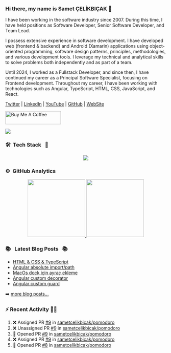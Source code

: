 ### Hi there, my name is Samet ÇELİKBIÇAK 👋

I have been working in the software industry since 2007. During this time, I have held positions as Software Developer, Senior Software Developer, and Team Lead.

I possess extensive experience in software development. I have developed web (frontend & backend) and Android (Xamarin) applications using object-oriented programming, software design patterns, principles, methodologies, and various development tools. I leverage my technical and analytical skills to solve problems both independently and as part of a team.

Until 2024, I worked as a Fullstack Developer, and since then, I have continued my career as a Principal Software Specialist, focusing on Frontend development. Throughout my career, I have been working with technologies such as Angular, TypeScript, HTML, CSS, JavaScript, and React.

[Twitter](https://twitter.com/sametcelikbicak) | [LinkedIn](https://www.linkedin.com/in/sametcelikbicak) | [YouTube](https://www.youtube.com/@sametcelikbicak) | [GitHub](https://github.com/sametcelikbicak) | [WebSite](https://sametcelikbicak.com/)

<a href="https://www.buymeacoffee.com/sametcelikbicak" target="_blank"><img src="https://cdn.buymeacoffee.com/buttons/default-yellow.png" alt="Buy Me A Coffee" height="41" width="174"></a>

![](https://komarev.com/ghpvc/?username=sametcelikbicak)


<!--
**sametcelikbicak/sametcelikbicak** is a ✨ _special_ ✨ repository because its `README.md` (this file) appears on your GitHub profile.

Here are some ideas to get you started:

- 🔭 I’m currently working on ...
- 🌱 I’m currently learning ...
- 👯 I’m looking to collaborate on ...
- 🤔 I’m looking for help with ...
- 💬 Ask me about ...
- 📫 How to reach me: ...
- 😄 Pronouns: ...
- ⚡ Fun fact: ...
-->

### 🛠 &nbsp;Tech Stack &nbsp; 🧰

<p align="center">
  <img src="https://skillicons.dev/icons?i=angular,ts,html,css,js,git,webstorm,rider,vscode,vim,bitbucket,github,gitlab,npm,yarn,pnpm,docker,cs,dotnet,react,nodejs,astro,nestjs" />
</p>



### ⚙️ &nbsp;GitHub Analytics
<p align="center">
<a href="https://github.com/sametcelikbicak">
  <img height="180em" src="https://github-readme-stats.vercel.app/api?username=sametcelikbicak&show_icons=true&theme=algolia&include_all_commits=true&count_private=true"/>
  <img height="180em" src="https://github-readme-stats.vercel.app/api/top-langs/?username=sametcelikbicak&layout=compact&langs_count=20&theme=algolia&hide=Jupyter%20Notebook"/>
</a>
</p>

### 📚 &nbsp; Latest Blog Posts &nbsp; 📚

<!-- BLOG-POST-LIST:START -->
- [HTML &amp; CSS &amp; TypeScript](https://sametcelikbicak.com/html-css-typescript)
- [Angular absolute import/path](https://sametcelikbicak.com/angular-absolute-importpath)
- [MacOs dock için ayraç ekleme](https://sametcelikbicak.com/macos-dock-icin-ayrac-ekleme)
- [Angular custom decorator](https://sametcelikbicak.com/angular-custom-decorator)
- [Angular custom guard](https://sametcelikbicak.com/angular-custom-guard)
<!-- BLOG-POST-LIST:END -->

➡️ [more blog posts...](https://sametcelikbicak.com)

### ⚡ Recent Activity 👨‍💻
<!--START_SECTION:activity-->
1. ❌ Assigned PR [#9](undefined) in [sametcelikbicak/pomodoro](https://github.com/sametcelikbicak/pomodoro)
2. ❌ Unassigned PR [#9](undefined) in [sametcelikbicak/pomodoro](https://github.com/sametcelikbicak/pomodoro)
3. 💪 Opened PR [#9](undefined) in [sametcelikbicak/pomodoro](https://github.com/sametcelikbicak/pomodoro)
4. ❌ Assigned PR [#9](undefined) in [sametcelikbicak/pomodoro](https://github.com/sametcelikbicak/pomodoro)
5. 💪 Opened PR [#8](undefined) in [sametcelikbicak/pomodoro](https://github.com/sametcelikbicak/pomodoro)
<!--END_SECTION:activity-->
